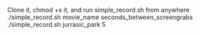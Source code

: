 Clone it, chmod +x it,  and run simple_record.sh from anywhere
./simple_record.sh movie_name seconds_between_screengrabs
./simple_record.sh jurrasic_park 5
